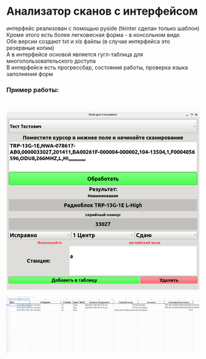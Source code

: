 <h1>Анализатор сканов с интерфейсом</h1>
интерфейс реализован с помощью pyside (tkinter сделан только шаблон)
<br> Кроме этого есть более легковесная форма - в консольном виде.
<br> Обе версии создают txt и xls файлы (в случае интерфейса это резервные копии)
<br> А в интерфейсе основой является гугл-таблица для многопользовательского доступа
<br> В интерфейсе есть прогрессбар, состояния работы, проверка языка заполнения форм
<h3>Пример работы:</h3>

<br>

![gui](pics/gui_example.png)

![sheets](pics/google_sheets.jpg)